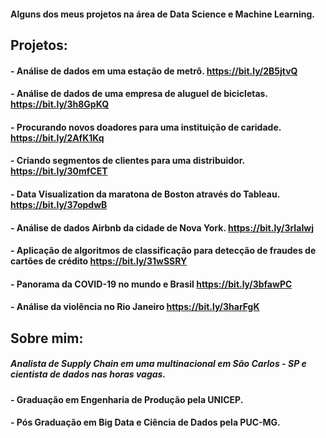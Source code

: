 #### Alguns dos meus projetos na área de Data Science e Machine Learning.

## **Projetos:**

#### **- Análise de dados em uma estação de metrô. https://bit.ly/2B5jtvQ**
#### **- Análise de dados de uma empresa de aluguel de bicicletas. https://bit.ly/3h8GpKQ** 
#### **- Procurando novos doadores para uma instituição de caridade. https://bit.ly/2AfK1Kq**
#### **- Criando segmentos de clientes para uma distribuidor. https://bit.ly/30mfCET**
#### **- Data Visualization da maratona de Boston através do Tableau. https://bit.ly/37opdwB**
#### **- Análise de dados Airbnb da cidade de Nova York. https://bit.ly/3rIaIwj**
#### **- Aplicação de algoritmos de classificação para detecção de fraudes de cartões de crédito https://bit.ly/31wSSRY**
#### **- Panorama da COVID-19 no mundo e Brasil https://bit.ly/3bfawPC**
#### **- Análise da violência no Rio Janeiro https://bit.ly/3harFgK**

## **Sobre mim:**

##### Analista de Supply Chain em uma multinacional em São Carlos - SP e cientista de dados nas horas vagas.

#### **- Graduação em Engenharia de Produção pela UNICEP.**
#### **- Pós Graduação em Big Data e Ciência de Dados pela PUC-MG.**
